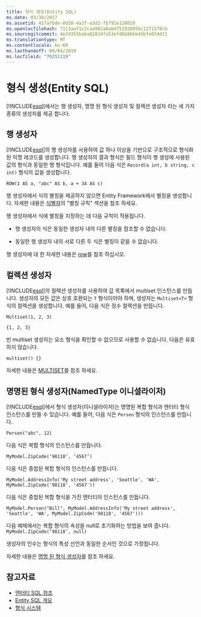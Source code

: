 ```yaml
---
title: 형식 생성(Entity SQL)
ms.date: 03/30/2017
ms.assetid: 41fa7bde-8d20-4a3f-a3d2-fb791e128010
ms.openlocfilehash: 7113aaf1c2caa982a8ab4751928856c1271570cb
ms.sourcegitcommit: 4e2d355baba82814fa53efd6b8bbb45bfe054d11
ms.translationtype: MT
ms.contentlocale: ko-KR
ms.lasthandoff: 09/04/2019
ms.locfileid: "70251119"
---
```

# <a name="constructing-types-entity-sql"></a>형식 생성(Entity SQL)
[!INCLUDE[esql](../../../../../../includes/esql-md.md)]에서는 행 생성자, 명명 된 형식 생성자 및 컬렉션 생성자 라는 세 가지 종류의 생성자를 제공 합니다.  
  
## <a name="row-constructors"></a>행 생성자  
 [!INCLUDE[esql](../../../../../../includes/esql-md.md)]의 행 생성자를 사용하여 값 하나 이상을 기반으로 구조적으로 형식화된 익명 레코드를 생성합니다. 행 생성자의 결과 형식은 필드 형식이 행 생성에 사용된 값의 형식과 동일한 행 형식입니다. 예를 들어 다음 식은 `Record(a int, b string, c int)` 형식의 값을 생성합니다.  
  
 `ROW(1 AS a, "abc" AS b, a + 34 AS c)`  
  
 행 생성자에서 식의 별칭을 제공하지 않으면 Entity Framework에서 별칭을 생성합니다. 자세한 내용은 [식별자](identifiers-entity-sql.md)의 "별칭 규칙" 섹션을 참조 하세요.  
  
 행 생성자에서 식에 별칭을 지정하는 데 다음 규칙이 적용됩니다.  
  
- 행 생성자의 식은 동일한 생성자 내의 다른 별칭을 참조할 수 없습니다.  
  
- 동일한 행 생성자 내의 서로 다른 두 식은 별칭이 같을 수 없습니다.  
  
 행 생성자에 대 한 자세한 내용은 [row](row-entity-sql.md)를 참조 하십시오.  
  
## <a name="collection-constructors"></a>컬렉션 생성자  
 [!INCLUDE[esql](../../../../../../includes/esql-md.md)]의 컬렉션 생성자를 사용하여 값 목록에서 multiset 인스턴스를 만듭니다. 생성자의 모든 값은 상호 호환되는 `T` 형식이어야 하며, 생성자는 `Multiset<T>` 형식의 컬렉션을 생성합니다. 예를 들어, 다음 식은 정수 컬렉션을 만듭니다.  
  
 `Multiset(1, 2, 3)`  
  
 `{1, 2, 3}`  
  
 빈 multiset 생성자는 요소 형식을 확인할 수 없으므로 사용할 수 없습니다. 다음은 유효하지 않습니다.  
  
 `multiset() {}`  
  
 자세한 내용은 [MULTISET](multiset-entity-sql.md)를 참조 하세요.  
  
## <a name="named-type-constructors-namedtype-initializers"></a>명명된 형식 생성자(NamedType 이니셜라이저)  
 [!INCLUDE[esql](../../../../../../includes/esql-md.md)]에서 형식 생성자(이니셜라이저)는 명명된 복합 형식과 엔터티 형식 인스턴스를 만들 수 있습니다. 예를 들어, 다음 식은 `Person` 형식의 인스턴스를 만듭니다.  
  
 `Person("abc", 12)`  
  
 다음 식은 복합 형식의 인스턴스를 만듭니다.  
  
 `MyModel.ZipCode(‘98118’, ‘4567’)`  
  
 다음 식은 중첩된 복합 형식의 인스턴스를 만듭니다.  
  
 `MyModel.AddressInfo('My street address', 'Seattle', 'WA', MyModel.ZipCode('98118', '4567'))`  
  
 다음 식은 중첩된 복합 형식을 가진 엔터티의 인스턴스를 만듭니다.  
  
 `MyModel.Person("Bill", MyModel.AddressInfo('My street address', 'Seattle', 'WA', MyModel.ZipCode('98118', '4567')))`  
  
 다음 예제에서는 복합 형식의 속성을 null로 초기화하는 방법을 보여 줍니다. `MyModel.ZipCode(‘98118’, null)`  
  
 생성자의 인수는 형식의 특성 선언과 동일한 순서인 것으로 가정됩니다.  
  
 자세한 내용은 [명명 된 형식 생성자](named-type-constructor-entity-sql.md)를 참조 하세요.  
  
## <a name="see-also"></a>참고자료

- [엔터티 SQL 참조](entity-sql-reference.md)
- [Entity SQL 개요](entity-sql-overview.md)
- [형식 시스템](type-system-entity-sql.md)
